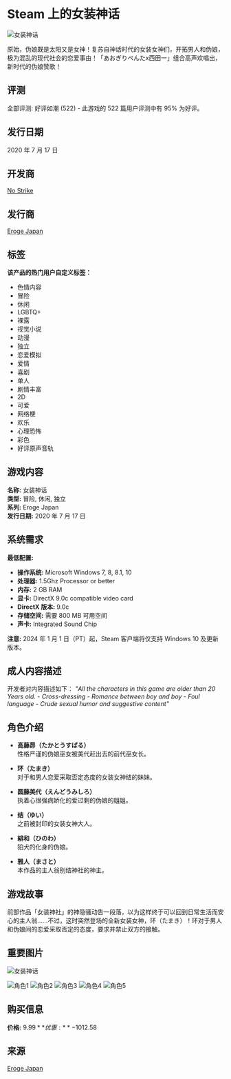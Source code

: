# Steam 上的女装神话

![女装神话](https://shared.cloudflare.steamstatic.com/store_item_assets/steam/apps/1226530/header_schinese.jpg?t=1727937464)

原始，伪娘既是太阳又是女神！复苏自神话时代的女装女神们，开拓男人和伪娘，极为混乱的现代社会的恋爱事由！「あおぎりぺんたx西田一」组合高声欢唱出，新时代的伪娘赞歌！

## 评测
全部评测: 好评如潮 (522) - 此游戏的 522 篇用户评测中有 95% 为好评。

## 发行日期
2020 年 7 月 17 日

## 开发商
[No Strike](https://store.steampowered.com/developer/ErogeJP?snr=1_5_9__2000)

## 发行商
[Eroge Japan](https://store.steampowered.com/publisher/ErogeJP?snr=1_5_9__2000)

## 标签
**该产品的热门用户自定义标签：**
- 色情内容
- 冒险
- 休闲
- LGBTQ+
- 裸露
- 视觉小说
- 动漫
- 独立
- 恋爱模拟
- 爱情
- 喜剧
- 单人
- 剧情丰富
- 2D
- 可爱
- 网络梗
- 欢乐
- 心理恐怖
- 彩色
- 好评原声音轨

## 游戏内容
**名称:** 女装神话  
**类型:** 冒险, 休闲, 独立  
**系列:** Eroge Japan  
**发行日期:** 2020 年 7 月 17 日  

## 系统需求
**最低配置:**
- **操作系统:** Microsoft Windows 7, 8, 8.1, 10
- **处理器:** 1.5Ghz Processor or better
- **内存:** 2 GB RAM
- **显卡:** DirectX 9.0c compatible video card
- **DirectX 版本:** 9.0c
- **存储空间:** 需要 800 MB 可用空间
- **声卡:** Integrated Sound Chip

**注意:** 2024 年 1 月 1 日（PT）起，Steam 客户端将仅支持 Windows 10 及更新版本。

## 成人内容描述
开发者对内容描述如下：
*"All the characters in this game are older than 20 Years old. - Cross-dressing - Romance between boy and boy - Foul language - Crude sexual humor and suggestive content"*

## 角色介绍
- **高藤昴（たかとうすばる）**  
  性格严谨的伪娘巫女被美代赶出去的前代巫女长。

- **环（たまき）**  
  对于和男人恋爱采取否定态度的女装女神结的妹妹。

- **圆藤美代（えんどうみしろ）**  
  执着心很强病娇化的爱过剩的伪娘的姐姐。

- **结（ゆい）**  
  之前被封印的女装女神大人。

- **緋和（ひのわ）**  
  狛犬的化身的伪娘。

- **雅人（まさと）**  
  本作品的主人翁别结神社的神主。

## 游戏故事
前部作品「女装神社」的神隐骚动告一段落，以为这样终于可以回到日常生活而安心的主人翁……不过，这时突然登场的全新女装女神，环（たまき）！环对于男人和伪娘间的恋爱采取否定的态度，要求并禁止双方的接触。

## 重要图片
![女装神话](https://cdn.fastly.steamstatic.com/steamcommunity/public/images/apps/1226530/a3fefdeeb1fb94165ebd3a4c3e8b7b3e86d1e840.jpg)

![角色1](https://shared.cloudflare.steamstatic.com/store_item_assets/steam/apps/1226530/extras/Subaru.png?t=1727937464)
![角色2](https://shared.cloudflare.steamstatic.com/store_item_assets/steam/apps/1226530/extras/Tamaki.png?t=1727937464)
![角色3](https://shared.cloudflare.steamstatic.com/store_item_assets/steam/apps/1226530/extras/Mishiro.png?t=1727937464)
![角色4](https://shared.cloudflare.steamstatic.com/store_item_assets/steam/apps/1226530/extras/yui.png?t=1727937464)
![角色5](https://shared.cloudflare.steamstatic.com/store_item_assets/steam/apps/1226530/extras/Hinowa.png?t=1727937464)

## 购买信息
**价格:** $9.99  
**优惠:** -10% 购买 女装神话 Theme Song Edition（包含 2 件物品）$12.58

## 来源
[Eroge Japan](https://store.steampowered.com/developer/ErogeJP/)